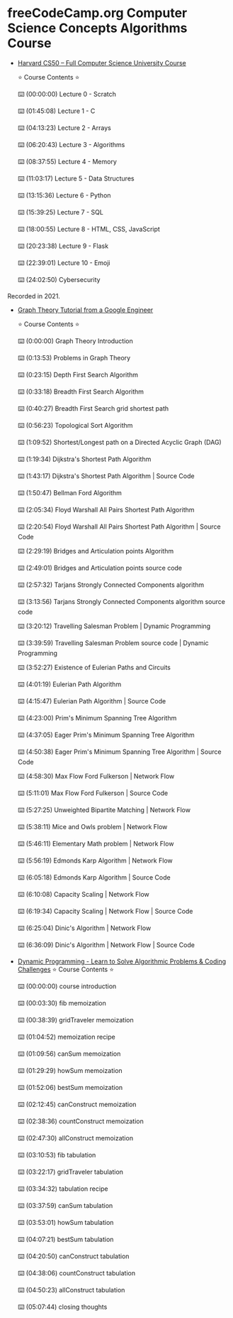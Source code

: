 #  freeCodeCamp.org Computer Science Concepts Algorithms Course

- [Harvard CS50 – Full Computer Science University Course](https://www.youtube.com/watch?v=8mAITcNt710)

  ⭐️ Course Contents ⭐️

  ⌨️ (00:00:00) Lecture 0 - Scratch
  
  ⌨️ (01:45:08) Lecture 1 - C
  
  ⌨️ (04:13:23) Lecture 2 - Arrays
  
  ⌨️ (06:20:43) Lecture 3 - Algorithms
  
  ⌨️ (08:37:55) Lecture 4 - Memory
  
  ⌨️ (11:03:17) Lecture 5 - Data Structures
  
  ⌨️ (13:15:36) Lecture 6 - Python
  
  ⌨️ (15:39:25) Lecture 7 - SQL
  
  ⌨️ (18:00:55) Lecture 8 - HTML, CSS, JavaScript
  
  ⌨️ (20:23:38) Lecture 9 - Flask
  
  ⌨️ (22:39:01) Lecture 10 - Emoji
  
  ⌨️ (24:02:50) Cybersecurity

Recorded in 2021.


- [Graph Theory Tutorial from a Google Engineer](https://www.youtube.com/watch?v=09_LlHjoEiY&list=PLBZI3Jo1WG62y5CYTXFfcFJbMpww_Chdo&index=24)

  ⭐️ Course Contents ⭐️
  
  ⌨️ (0:00:00) Graph Theory Introduction
  
  ⌨️ (0:13:53) Problems in Graph Theory
  
  ⌨️ (0:23:15) Depth First Search Algorithm
  
  ⌨️ (0:33:18) Breadth First Search Algorithm
  
  ⌨️ (0:40:27) Breadth First Search grid shortest path
  
  ⌨️ (0:56:23) Topological Sort Algorithm
  
  ⌨️ (1:09:52) Shortest/Longest path on a Directed Acyclic Graph (DAG)
  
  ⌨️ (1:19:34) Dijkstra's Shortest Path Algorithm
  
  ⌨️ (1:43:17) Dijkstra's Shortest Path Algorithm | Source Code
  
  ⌨️ (1:50:47) Bellman Ford Algorithm
  
  ⌨️ (2:05:34) Floyd Warshall All Pairs Shortest Path Algorithm
  
  ⌨️ (2:20:54) Floyd Warshall All Pairs Shortest Path Algorithm | Source Code
  
  ⌨️ (2:29:19) Bridges and Articulation points Algorithm
  
  ⌨️ (2:49:01) Bridges and Articulation points source code

  ⌨️ (2:57:32) Tarjans Strongly Connected Components algorithm
  
  ⌨️ (3:13:56) Tarjans Strongly Connected Components algorithm source code
  
  ⌨️ (3:20:12) Travelling Salesman Problem | Dynamic Programming
  
  ⌨️ (3:39:59) Travelling Salesman Problem source code | Dynamic Programming
  
  ⌨️ (3:52:27) Existence of Eulerian Paths and Circuits
  
  ⌨️ (4:01:19) Eulerian Path Algorithm
  
  ⌨️ (4:15:47) Eulerian Path Algorithm | Source Code
  
  ⌨️ (4:23:00) Prim's Minimum Spanning Tree Algorithm
  
  ⌨️ (4:37:05) Eager Prim's Minimum Spanning Tree Algorithm
  
  ⌨️ (4:50:38) Eager Prim's Minimum Spanning Tree Algorithm | Source Code
  
  ⌨️ (4:58:30) Max Flow Ford Fulkerson | Network Flow
  
  ⌨️ (5:11:01) Max Flow Ford Fulkerson | Source Code
  
  ⌨️ (5:27:25) Unweighted Bipartite Matching | Network Flow
  
  ⌨️ (5:38:11) Mice and Owls problem | Network Flow
  
  ⌨️ (5:46:11) Elementary Math problem | Network Flow
  
  ⌨️ (5:56:19) Edmonds Karp Algorithm | Network Flow

  ⌨️ (6:05:18) Edmonds Karp Algorithm | Source Code
  
  ⌨️ (6:10:08) Capacity Scaling | Network Flow
  
  ⌨️ (6:19:34) Capacity Scaling | Network Flow | Source Code
  
  ⌨️ (6:25:04) Dinic's Algorithm | Network Flow
  
  ⌨️ (6:36:09) Dinic's Algorithm | Network Flow | Source Code

- [Dynamic Programming - Learn to Solve Algorithmic Problems & Coding Challenges](https://www.youtube.com/watch?v=oBt53YbR9Kk&list=PLBZI3Jo1WG62y5CYTXFfcFJbMpww_Chdo&index=16&t=16s)
  ⭐️ Course Contents ⭐️
  
  ⌨️ (00:00:00) course introduction
  
  ⌨️ (00:03:30) fib memoization
  
  ⌨️ (00:38:39) gridTraveler memoization
  
  ⌨️ (01:04:52) memoization recipe
  
  ⌨️ (01:09:56) canSum memoization
  
  ⌨️ (01:29:29) howSum memoization
  
  ⌨️ (01:52:06) bestSum memoization
  
  ⌨️ (02:12:45) canConstruct memoization
  
  ⌨️ (02:38:36) countConstruct memoization
  
  ⌨️ (02:47:30) allConstruct memoization
  
  ⌨️ (03:10:53) fib tabulation
  
  ⌨️ (03:22:17) gridTraveler tabulation
  
  ⌨️ (03:34:32) tabulation recipe
  
  ⌨️ (03:37:59) canSum tabulation
  
  ⌨️ (03:53:01) howSum tabulation
  
  ⌨️ (04:07:21) bestSum tabulation
  
  ⌨️ (04:20:50) canConstruct tabulation
  
  ⌨️ (04:38:06) countConstruct tabulation
  
  ⌨️ (04:50:23) allConstruct tabulation
  
  ⌨️ (05:07:44) closing thoughts
